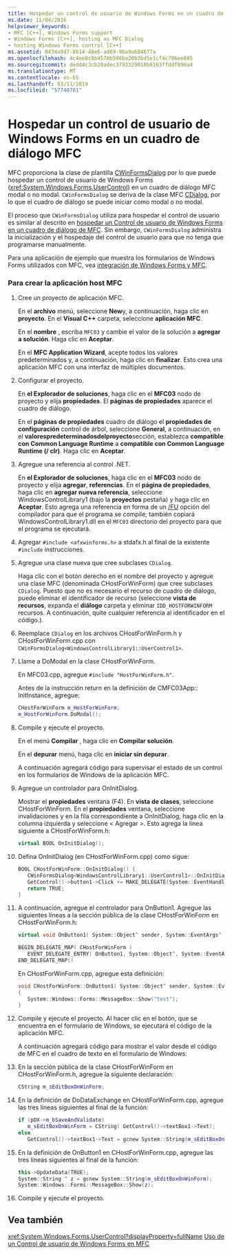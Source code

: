 ```yaml
---
title: Hospedar un control de usuario de Windows Forms en un cuadro de diálogo MFC
ms.date: 11/04/2016
helpviewer_keywords:
- MFC [C++], Windows Forms support
- Windows Forms [C++], hosting as MFC Dialog
- hosting Windows Forms control [C++]
ms.assetid: 0434a9d7-8b14-48e6-ad69-9ba9a684677a
ms.openlocfilehash: 4c4ee8c8b4570b598ba20b3bd5e1cf4c706ee885
ms.sourcegitcommit: dedd4c3cb28adec3793329018b9163ffddf890a4
ms.translationtype: MT
ms.contentlocale: es-ES
ms.lasthandoff: 03/11/2019
ms.locfileid: "57740781"
---
```

# <a name="hosting-a-windows-form-user-control-as-an-mfc-dialog-box"></a>Hospedar un control de usuario de Windows Forms en un cuadro de diálogo MFC

MFC proporciona la clase de plantilla [CWinFormsDialog](../mfc/reference/cwinformsdialog-class.md) por lo que puede hospedar un control de usuario de Windows Forms (<xref:System.Windows.Forms.UserControl>) en un cuadro de diálogo MFC modal o no modal. `CWinFormsDialog` se deriva de la clase MFC [CDialog](../mfc/reference/cdialog-class.md), por lo que el cuadro de diálogo se puede iniciar como modal o no modal.

El proceso que `CWinFormsDialog` utiliza para hospedar el control de usuario es similar al descrito en [hospedar un Control de usuario de Windows Forms en un cuadro de diálogo de MFC](../dotnet/hosting-a-windows-form-user-control-in-an-mfc-dialog-box.md). Sin embargo, `CWinFormsDialog` administra la inicialización y el hospedaje del control de usuario para que no tenga que programarse manualmente.

Para una aplicación de ejemplo que muestra los formularios de Windows Forms utilizados con MFC, vea [integración de Windows Forms y MFC](http://www.microsoft.com/downloads/details.aspx?FamilyID=987021bc-e575-4fe3-baa9-15aa50b0f599&displaylang=en).

### <a name="to-create-the-mfc-host-application"></a>Para crear la aplicación host MFC

1. Cree un proyecto de aplicación MFC.

   En el **archivo** menú, seleccione **New**y, a continuación, haga clic en **proyecto**. En el **Visual C++** carpeta, seleccione **aplicación MFC**.

   En el **nombre** , escriba `MFC03` y cambie el valor de la solución a **agregar a solución**. Haga clic en **Aceptar**.

   En el **MFC Application Wizard**, acepte todos los valores predeterminados y, a continuación, haga clic en **finalizar**. Esto crea una aplicación MFC con una interfaz de múltiples documentos.

1. Configurar el proyecto.

   En **el Explorador de soluciones**, haga clic en el **MFC03** nodo de proyecto y elija **propiedades**. El **páginas de propiedades** aparece el cuadro de diálogo.

   En el **páginas de propiedades** cuadro de diálogo el **propiedades de configuración** control de árbol, seleccione **General**, a continuación, en el **valorespredeterminadosdelproyecto**sección, establezca **compatible con Common Language Runtime** a **compatible con Common Language Runtime (/ clr)**. Haga clic en **Aceptar**.

1. Agregue una referencia al control .NET.

   En **el Explorador de soluciones**, haga clic en el **MFC03** nodo de proyecto y elija **agregar**, **referencias**. En el **página de propiedades**, haga clic en **agregar nueva referencia**, seleccione WindowsControlLibrary1 (bajo la **proyectos** pestaña) y haga clic en **Aceptar**. Esto agrega una referencia en forma de un [/FU](../build/reference/fu-name-forced-hash-using-file.md) opción del compilador para que el programa se compile; también copiará WindowsControlLibrary1.dll en el `MFC03` directorio del proyecto para que el programa se ejecutará.

1. Agregar `#include <afxwinforms.h>` a stdafx.h al final de la existente `#include` instrucciones.

1. Agregue una clase nueva que cree subclases `CDialog`.

   Haga clic con el botón derecho en el nombre del proyecto y agregue una clase MFC (denominada CHostForWinForm) que cree subclases `CDialog`. Puesto que no es necesario el recurso de cuadro de diálogo, puede eliminar el identificador de recurso (seleccione **vista de recursos**, expanda el **diálogo** carpeta y eliminar `IDD_HOSTFORWINFORM` recursos.  A continuación, quite cualquier referencia al identificador en el código.).

1. Reemplace `CDialog` en los archivos CHostForWinForm.h y CHostForWinForm.cpp con `CWinFormsDialog<WindowsControlLibrary1::UserControl1>`.

1. Llame a DoModal en la clase CHostForWinForm.

   En MFC03.cpp, agregue `#include "HostForWinForm.h"`.

   Antes de la instrucción return en la definición de CMFC03App:: InitInstance, agregue:

    ```cpp
    CHostForWinForm m_HostForWinForm;
    m_HostForWinForm.DoModal();
    ```

1. Compile y ejecute el proyecto.

   En el menú **Compilar** , haga clic en **Compilar solución**.

   En el **depurar** menú, haga clic en **iniciar sin depurar**.

   A continuación agregará código para supervisar el estado de un control en los formularios de Windows de la aplicación MFC.

1. Agregue un controlador para OnInitDialog.

   Mostrar el **propiedades** ventana (F4). En **vista de clases**, seleccione CHostForWinForm. En el **propiedades** ventana, seleccione invalidaciones y en la fila correspondiente a OnInitDialog, haga clic en la columna izquierda y seleccione \< Agregar >. Esto agrega la línea siguiente a CHostForWinForm.h:

    ```cpp
    virtual BOOL OnInitDialog();
    ```

1. Defina OnInitDialog (en CHostForWinForm.cpp) como sigue:

    ```cpp
    BOOL CHostForWinForm::OnInitDialog() {
       CWinFormsDialog<WindowsControlLibrary1::UserControl1>::OnInitDialog();
       GetControl()->button1->Click += MAKE_DELEGATE(System::EventHandler, OnButton1);
       return TRUE;
    }
    ```

1. A continuación, agregue el controlador para OnButton1. Agregue las siguientes líneas a la sección pública de la clase CHostForWinForm en CHostForWinForm.h:

    ```cpp
    virtual void OnButton1( System::Object^ sender, System::EventArgs^ e );

    BEGIN_DELEGATE_MAP( CHostForWinForm )
       EVENT_DELEGATE_ENTRY( OnButton1, System::Object^, System::EventArgs^ );
    END_DELEGATE_MAP()
    ```

   En CHostForWinForm.cpp, agregue esta definición:

    ```cpp
    void CHostForWinForm::OnButton1( System::Object^ sender, System::EventArgs^ e )
    {
       System::Windows::Forms::MessageBox::Show("test");
    }
    ```

1. Compile y ejecute el proyecto. Al hacer clic en el botón, que se encuentra en el formulario de Windows, se ejecutará el código de la aplicación MFC.

    A continuación agregará código para mostrar el valor desde el código de MFC en el cuadro de texto en el formulario de Windows.

1. En la sección pública de la clase CHostForWinForm en CHostForWinForm.h, agregue la siguiente declaración:

    ```cpp
    CString m_sEditBoxOnWinForm;
    ```

1. En la definición de DoDataExchange en CHostForWinForm.cpp, agregue las tres líneas siguientes al final de la función:

    ```cpp
    if (pDX->m_bSaveAndValidate)
       m_sEditBoxOnWinForm = CString( GetControl()->textBox1->Text);
    else
       GetControl()->textBox1->Text = gcnew System::String(m_sEditBoxOnWinForm);
    ```

1. En la definición de OnButton1 en CHostForWinForm.cpp, agregue las tres líneas siguientes al final de la función:

    ```cpp
    this->UpdateData(TRUE);
    System::String ^ z = gcnew System::String(m_sEditBoxOnWinForm);
    System::Windows::Forms::MessageBox::Show(z);
    ```

1. Compile y ejecute el proyecto.

## <a name="see-also"></a>Vea también

<xref:System.Windows.Forms.UserControl?displayProperty=fullName>
[Uso de un Control de usuario de Windows Forms en MFC](../dotnet/using-a-windows-form-user-control-in-mfc.md)
